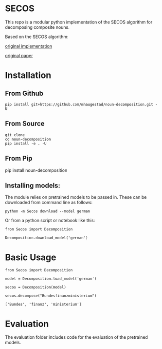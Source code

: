 # SECOS
This repo is a modular python implementation of the SECOS algorithm for decomposing composite nouns.

Based on the SECOS algorithm:

[original implementation](https://github.com/riedlma/SECOS)

[original paper](https://www.inf.uni-hamburg.de/en/inst/ab/lt/publications/2016-riedletal-naacl.pdf)

# Installation

## From Github
`pip install git+https://github.com/mhaugestad/noun-decomposition.git -U`

## From Source
```
git clone
cd noun-decomposition
pip install -e . -U
```

## From Pip
pip install noun-decomposition

## Installing models:
The module relies on pretrained models to be passed in. These can be downloaded from command line as follows:

`python -m Secos download --model german`

Or from a python script or notebook like this:

```
from Secos import Decomposition

Decomposition.download_model('german')
```

# Basic Usage
```
from Secos import Decomposition

model = Decomposition.load_model('german')

secos = Decomposition(model)

secos.decompose("Bundesfinanzministerium")

['Bundes', 'finanz', 'ministerium']
```

# Evaluation
The evaluation folder includes code for the evaluation of the pretrained models.